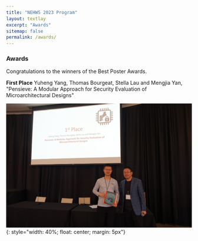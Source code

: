 ```yaml
---
title: "NEHWS 2023 Program"
layout: textlay
excerpt: "Awards"
sitemap: false
permalink: /awards/
---
```


### **Awards** ###

Congratulations to the winners of the Best Poster Awards.

**First Place** Yuheng Yang, Thomas Bourgeat, Stella Lau and Mengjia Yan, "Pensieve: A Modular Approach for Security Evaluation of Microarchitectural Designs"

![](../images/awards_1pl.png){: style="width: 40%; float: center; margin: 5px"}


